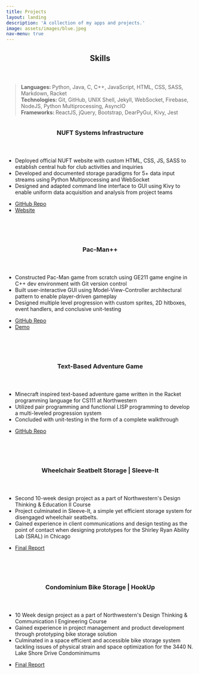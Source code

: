 ```yaml
---
title: Projects
layout: landing
description: 'A collection of my apps and projects.'
image: assets/images/blue.jpeg
nav-menu: true
---
```


<!-- Main -->
<div id="main">

<!-- One -->
<section id="one">
	<div class="inner">
		<header class="major">
			<h2>Skills</h2>
		</header>
		<blockquote> 
		<b>Languages: </b> Python, Java, C, C++, JavaScript, HTML, CSS, SASS, Markdown, Racket<br/>
		<b>Technologies: </b>Git, GitHub, UNIX Shell, Jekyll, WebSocket, Firebase, NodeJS, Python Multiprocessing, AsyncIO<br/>
		<b>Frameworks: </b>ReactJS, jQuery, Bootstrap, DearPyGui, Kivy, Jest
		</blockquote>
	</div>
</section>

<!-- Two -->
<section id="two" class="spotlights">
	<section>
		<a class="image">
			<img src="{% link assets/images/fintech.png %}" alt="" data-position="center center" style="padding-left: 25px; padding-right:25px;"/>
		</a>
		<div class="content">
			<div class="inner">
				<header class="major">
					<h3>NUFT Systems Infrastructure</h3>
				</header>
				<p>
					<ul>
						<li>Deployed official NUFT website with custom HTML, CSS, JS, SASS to establish central hub for club activities and inquiries</li>
						<li>Developed and documented storage paradigms for 5+ data input streams using Python Multiprocessing and WebSocket</li>
						<li>Designed and adapted command line interface to GUI using Kivy to enable uniform data acquisition and analysis from project teams</li>
					</ul>
				</p>
				<ul class="actions">
					<li><a href="https://github.com/echavemann/NUFT" target="_blank" class="button">GitHub Repo</a></li>
					<li><a href="https://northwesternfintech.github.io/" class="button special">Website</a></li>
				</ul>
			</div>
		</div>
	</section>
	<section>
		<a class="image">
			<img src="{% link assets/images/pacman.jpeg%}" alt="" data-position="25% 25%" style="padding-left:25px; padding-bottom:25px; padding-top:25px; padding-right:25px;"/>
		</a>
		<div class="content">
			<div class="inner">
				<header class="major">
					<h3>Pac-Man++</h3>
				</header>
				<p>
					<ul>
						<li>Constructed Pac-Man game from scratch using GE211 game engine in C++ dev environment with Git version control</li>
						<li>Built user-interactive GUI using Model-View-Controller architectural pattern to enable player-driven gameplay</li>
						<li>Designed multiple level progression with custom sprites, 2D hitboxes, event handlers, and conclusive unit-testing</li>
					</ul>
				</p>
				<ul class="actions">
					<li><a href="https://github.com/Jasonxlu/Pac-Man-PlusPlus" target="_blank" class="button">GitHub Repo</a></li>
					<li><a href="https://youtu.be/f8vTbcUvP50" class="button special">Demo</a></li>
				</ul>
			</div>
		</div>
	</section>
	<section>
		<a class="image">
			<img src="{% link assets/images/racketlogo.png %}" alt="" data-position="center center" style="padding-right: 25px; padding-bottom: 25px; padding-top:25px; padding-left:25px;"/>
		</a>
		<div class="content">
			<div class="inner">
				<header class="major">
					<h3>Text-Based Adventure Game</h3>
				</header>
				<p>
					<ul>
						<li>Minecraft inspired text-based adventure game written in the Racket programming language for CS111 at Northwestern</li>
						<li>Utilized pair programming and functional LISP programming to develop a multi-leveled progression system</li>
						<li>Concluded with unit-testing in the form of a complete walkthrough</li>
					</ul>
				</p>
				<ul class="actions">
					<li><a href="https://github.com/Jasonxlu/RacketGame" target="_blank" class="button">GitHub Repo</a></li>
				</ul>
			</div>
		</div>
	</section>
	<section>
		<a class="image">
			<img src="{% link assets/images/sleeveit.png %}" alt="" data-position="top center" style="padding-right:25px; padding-bottom:25px; padding-top:25px; padding-left:25px;"/>
		</a>
		<div class="content">
			<div class="inner">
				<header class="major">
					<h3>Wheelchair Seatbelt Storage | Sleeve-It</h3>
				</header>
				<p>
					<ul>
						<li>Second 10-week design project as a part of Northwestern's Design Thinking & Education II Course</li>
						<li>Project culminated in Sleeve-It, a simple yet efficient storage system for disengaged wheelchair seatbelts.</li>
						<li>Gained experience in client communications and design testing as the point of contact when designing prototypes for the Shirley Ryan Ability Lab (SRAL) in Chicago</li>
					</ul>
				</p>
				<ul class="actions">
					<li><a href="https://www.linkedin.com/in/jasonlu230/overlay/1635493821217/single-media-viewer?type=DOCUMENT&profileId=ACoAACWFKxkBNYy40EQ0NrAq1Dk1fVWEgezhFTQ&lipi=urn%3Ali%3Apage%3Ad_flagship3_profile_view_base%3BTm3KpXHsTp2wdT%2BP763syA%3D%3D" target="_blank" class="button">Final Report</a></li>
				</ul>
			</div>
		</div>
	</section>
	<section>
		<a class="image">
			<img src="{% link assets/images/hookup.jpg %}" alt="" data-position="top center" style="padding-right:25px; padding-bottom:25px; padding-top:25px; padding-left:25px;"/>
		</a>
		<div class="content">
			<div class="inner">
				<header class="major">
					<h3>Condominium Bike Storage | HookUp</h3>
				</header>
				<p>
				<ul>
						<li>10 Week design project as a part of Northwestern's Design Thinking & Communication I Engineering Course</li>
						<li>Gained experience in project management and product development through prototyping bike storage solution</li>
						<li>Culminated in a space efficient and accessible bike storage system tackling issues of physical strain and space optimization for the 3440 N. Lake Shore Drive Condominimums</li>
					</ul>
				</p>
				<ul class="actions">
					<li><a href="https://www.linkedin.com/in/jasonlu230/overlay/experience/1943238299/multiple-media-viewer?profileId=ACoAACWFKxkBNYy40EQ0NrAq1Dk1fVWEgezhFTQ&treasuryMediaId=1635487655487&lipi=urn%3Ali%3Apage%3Ad_flagship3_profile_view_base%3BXCCeocgXRqCnvwBSB%2FbNUw%3D%3D" target="_blank" class="button">Final Report</a></li>
				</ul>
			</div>
		</div>
	</section>
</section>




</div>

<style>
	#one {
		/* background-image: url("../assets/images/banner.jpg"); */
	}
</style>
